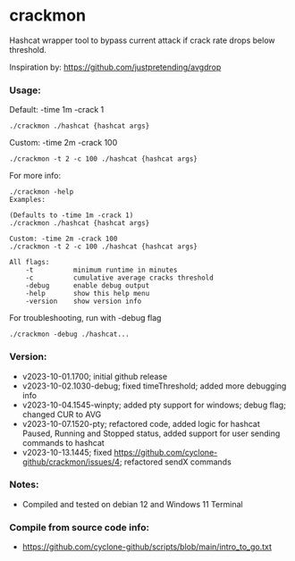 # crackmon
Hashcat wrapper tool to bypass current attack if crack rate drops below threshold.

Inspiration by: https://github.com/justpretending/avgdrop

### Usage:
Default: -time 1m -crack 1
```
./crackmon ./hashcat {hashcat args}
```
Custom: -time 2m -crack 100
```
./crackmon -t 2 -c 100 ./hashcat {hashcat args}
```
For more info:
```
./crackmon -help
Examples:

(Defaults to -time 1m -crack 1)
./crackmon ./hashcat {hashcat args}

Custom: -time 2m -crack 100
./crackmon -t 2 -c 100 ./hashcat {hashcat args}

All flags:
	-t      	minimum runtime in minutes
	-c      	cumulative average cracks threshold
	-debug  	enable debug output
	-help   	show this help menu
	-version	show version info
```
For troubleshooting, run with -debug flag
```
./crackmon -debug ./hashcat...
```
### Version:
- v2023-10-01.1700; initial github release
- v2023-10-02.1030-debug; fixed timeThreshold; added more debugging info
- v2023-10-04.1545-winpty; added pty support for windows; debug flag; changed CUR to AVG
- v2023-10-07.1520-pty; refactored code, added logic for hashcat Paused, Running and Stopped status, added support for user sending commands to hashcat
- v2023-10-13.1445; fixed https://github.com/cyclone-github/crackmon/issues/4; refactored sendX commands

### Notes:
- Compiled and tested on debian 12 and Windows 11 Terminal

### Compile from source code info:
- https://github.com/cyclone-github/scripts/blob/main/intro_to_go.txt
